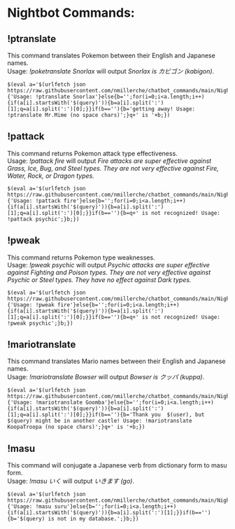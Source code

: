 # Nightbot Commands:

## !ptranslate
This command translates Pokemon between their English and Japanese names.<br/>
Usage: *!poketranslate Snorlax* will output *Snorlax is カビゴン (kabigon)*.
```
$(eval a='$(urlfetch json https://raw.githubusercontent.com/nmillerche/chatbot_commands/main/Nightbot/textfiles/poketranslate.txt)'.split('§');q='$(query)';if(!q){'Usage: !ptranslate Snorlax'}else{b='';for(i=0;i<a.length;i++){if(a[i].startsWith('$(query)')){b=a[i].split(':')[1];q=a[i].split(':')[0];}}if(b==''){b='getting away! Usage: !ptranslate Mr.Mime (no space chars)';}q+' is '+b;})
```
## !pattack
This command returns Pokemon attack type effectiveness.<br/>
Usage: *!pattack fire* will output *Fire attacks are super effective against Grass, Ice, Bug, and Steel types. They are not very effective against Fire, Water, Rock, or Dragon types.*
```
$(eval a='$(urlfetch json https://raw.githubusercontent.com/nmillerche/chatbot_commands/main/Nightbot/textfiles/pokemon_strengths.txt)'.split('§');q='$(query)';if(!q){'Usage: !pattack fire'}else{b='';for(i=0;i<a.length;i++){if(a[i].startsWith('$(query)')){b=a[i].split(':')[1];q=a[i].split(':')[0];}}if(b==''){b=q+' is not recognized! Usage: !pattack psychic';}b;})
```
## !pweak
This command returns Pokemon type weaknesses.<br/>
Usage: *!pweak psychic* will output *Psychic attacks are super effective against Fighting and Poison types. They are not very effective against Psychic or Steel types. They have no effect against Dark types.*
```
$(eval a='$(urlfetch json https://raw.githubusercontent.com/nmillerche/chatbot_commands/main/Nightbot/textfiles/pokemon_weakness.txt)'.split('§');q='$(query)'.toLowerCase();if(!q){'Usage: !pweak fire'}else{b='';for(i=0;i<a.length;i++){if(a[i].startsWith('$(query)')){b=a[i].split(':')[1];q=a[i].split(':')[0];}}if(b==''){b=q+' is not recognized! Usage: !pweak psychic';}b;})
```

## !mariotranslate
This command translates Mario names between their English and Japanese names.<br/>
Usage: *!mariotranslate Bowser* will output *Bowser is クッパ (kuppa)*.
```
$(eval a='$(urlfetch json https://raw.githubusercontent.com/nmillerche/chatbot_commands/main/Nightbot/textfiles/mariotranslate.txt)'.split('§');q='$(query)';if(!q){'Usage: !mariotranslate Goomba'}else{b='';for(i=0;i<a.length;i++){if(a[i].startsWith('$(query)')){b=a[i].split(':')[1];q=a[i].split(':')[0];}}if(b==''){b='Thank you  $(user), but $(query) might be in another castle! Usage: !mariotranslate KoopaTroopa (no space chars)';}q+' is '+b;})
```

## !masu
This command will conjugate a Japanese verb from dictionary form to masu form.<br/>
Usage: *!masu いく* will output *いきます (go)*.
```
$(eval a='$(urlfetch json https://raw.githubusercontent.com/nmillerche/chatbot_commands/main/Nightbot/textfiles/masuVerbs.txt)'.split('§');q='$(query)';if(!q){'Usage: !masu suru'}else{b='';for(i=0;i<a.length;i++){if(a[i].startsWith('$(query)')){b=a[i].split(':')[1];}}if(b==''){b='$(query) is not in my database.';}b;})
```
